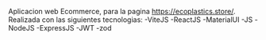 Aplicacion web Ecommerce, para la pagina https://ecoplastics.store/.
Realizada con las siguientes tecnologias:
-ViteJS
-ReactJS
-MaterialUI
-JS
-NodeJS
-ExpressJS
-JWT
-zod
